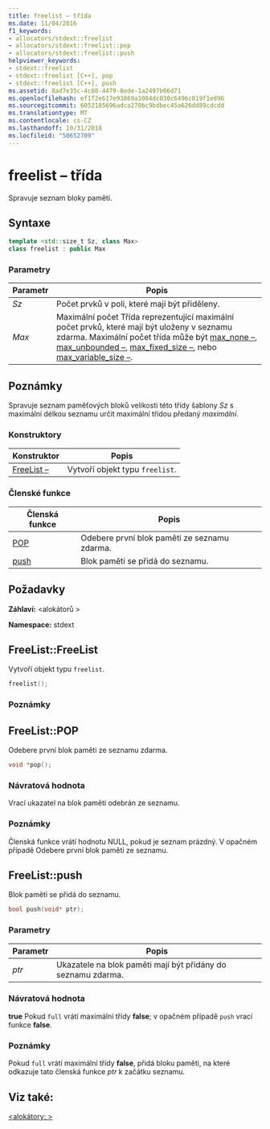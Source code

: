 ```yaml
---
title: freelist – třída
ms.date: 11/04/2016
f1_keywords:
- allocators/stdext::freelist
- allocators/stdext::freelist::pop
- allocators/stdext::freelist::push
helpviewer_keywords:
- stdext::freelist
- stdext::freelist [C++], pop
- stdext::freelist [C++], push
ms.assetid: 8ad7e35c-4c80-4479-8ede-1a2497b06d71
ms.openlocfilehash: ef1f2e617e93869a1084dc030c6496c819f1ed96
ms.sourcegitcommit: 6052185696adca270bc9bdbec45a626dd89cdcdd
ms.translationtype: MT
ms.contentlocale: cs-CZ
ms.lasthandoff: 10/31/2018
ms.locfileid: "50652709"
---
```

# <a name="freelist-class"></a>freelist – třída

Spravuje seznam bloky paměti.

## <a name="syntax"></a>Syntaxe

```cpp
template <std::size_t Sz, class Max>
class freelist : public Max
```

### <a name="parameters"></a>Parametry

|Parametr|Popis|
|---------------|-----------------|
|*Sz*|Počet prvků v poli, které mají být přiděleny.|
|*Max*|Maximální počet Třída reprezentující maximální počet prvků, které mají být uloženy v seznamu zdarma. Maximální počet třída může být [max_none –](../standard-library/max-none-class.md), [max_unbounded –](../standard-library/max-unbounded-class.md), [max_fixed_size –](../standard-library/max-fixed-size-class.md), nebo [max_variable_size –](../standard-library/max-variable-size-class.md).|

## <a name="remarks"></a>Poznámky

Spravuje seznam paměťových bloků velikosti této třídy šablony *Sz* s maximální délkou seznamu určit maximální třídou předaný *maximální*.

### <a name="constructors"></a>Konstruktory

|Konstruktor|Popis|
|-|-|
|[FreeList –](#freelist)|Vytvoří objekt typu `freelist`.|

### <a name="member-functions"></a>Členské funkce

|Členská funkce|Popis|
|-|-|
|[POP](#pop)|Odebere první blok paměti ze seznamu zdarma.|
|[push](#push)|Blok paměti se přidá do seznamu.|

## <a name="requirements"></a>Požadavky

**Záhlaví:** \<alokátorů >

**Namespace:** stdext

## <a name="freelist"></a>  FreeList::FreeList

Vytvoří objekt typu `freelist`.

```cpp
freelist();
```

### <a name="remarks"></a>Poznámky

## <a name="pop"></a>  FreeList::POP

Odebere první blok paměti ze seznamu zdarma.

```cpp
void *pop();
```

### <a name="return-value"></a>Návratová hodnota

Vrací ukazatel na blok paměti odebrán ze seznamu.

### <a name="remarks"></a>Poznámky

Členská funkce vrátí hodnotu NULL, pokud je seznam prázdný. V opačném případě Odebere první blok paměti ze seznamu.

## <a name="push"></a>  FreeList::push

Blok paměti se přidá do seznamu.

```cpp
bool push(void* ptr);
```

### <a name="parameters"></a>Parametry

|Parametr|Popis|
|---------------|-----------------|
|*ptr*|Ukazatele na blok paměti mají být přidány do seznamu zdarma.|

### <a name="return-value"></a>Návratová hodnota

**true** Pokud `full` vrátí maximální třídy **false**; v opačném případě `push` vrací funkce **false**.

### <a name="remarks"></a>Poznámky

Pokud `full` vrátí maximální třídy **false**, přidá bloku paměti, na které odkazuje tato členská funkce *ptr* k začátku seznamu.

## <a name="see-also"></a>Viz také:

[\<alokátory: >](../standard-library/allocators-header.md)<br/>
